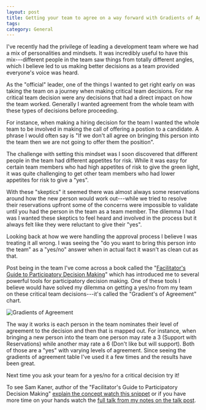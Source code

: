 ```yaml
---
layout: post
title: Getting your team to agree on a way forward with Gradients of Agreement
tags: 
category: General
---
```


I've recently had the privilege of leading a development team where we had a mix of personalities and mindsets. It was incredibly useful to have this mix---different people in the team saw things from totally different angles, which I believe led to us making better decisions as a team provided everyone's voice was heard.

As the "official" leader, one of the things I wanted to get right early on was taking the team on a journey when making critical team decisions. For me critical team decision were any decisions that had a direct impact on how the team worked. Generally I wanted agreement from the whole team with these types of decisions before proceeding. 

For instance, when making a hiring decision for the team I wanted the whole team to be involved in making the call of offering a postion to a candidate. A phrase I would often say is "If we don't all agree on bringing this person into the team then we are not going to offer them the position".

The challenge with setting this mindset was I soon discovered that different people in the team had different appetites for risk. While it was easy for certain team members who had high appetites of risk to give the green light, it was quite challenging to get other team members who had lower appetites for risk to give a "yes". 

With these "skeptics" it seemed there was almost always some reservations around how the new person would work out---while we tried to resolve their reservations upfront some of the concerns were impossible to validate until you had the person in the team as a team member. The dilemma I had was I wanted these skeptics to feel heard and involved in the process but it always felt like they were reluctant to give their "yes".

Looking back at how we were handling the approval process I believe I was treating it all wrong. I was seeing the "do you want to bring this person into the team" as a "yes/no" answer when in actual fact it wasn't as clean cut as that.

Post being in the team I've come across a book called the "[Facilitator's Guide to Participatory Decision Making](http://blog.markpearl.co.za/Facilitators-Guide-to-Participatory-Decision-Making)" which has introduced me to several powerful tools for participatory decision making. One of these tools I believe would have solved my dilemma on getting a yes/no from my team on these critical team decisions---it's called the "Gradient's of Agreement" chart.

<img class="img-responsive" alt="Gradients of Agreement" src="{{ site.url }}/assets/images/Gradients-of-Agreement.png">  

The way it works is each person in the team nominates their level of agreement to the decision and then that is mapped out. For instance, when bringing a new person into the team one person may rate a 3 (Support with Reservations) while another may rate a 6 (Don't like but will support). Both of those are a "yes" with varying levels of agreement. Since seeing the gradients of agreement table I've used it a few times and the results have been great.

Next time you ask your team for a yes/no for a critical decision try it!

To see Sam Kaner, author of the "Facilitator's Guide to Participatory Decision Making" [explain the concept watch this snippet](https://youtu.be/IahN-XGwvoA) or if you have more time on your hands watch the [full talk from my notes on the talk post](http://blog.markpearl.co.za/Participatory-Decision-Making-in-Multi-Stakeholder-Collaboration-by-Sam-Kaner).
